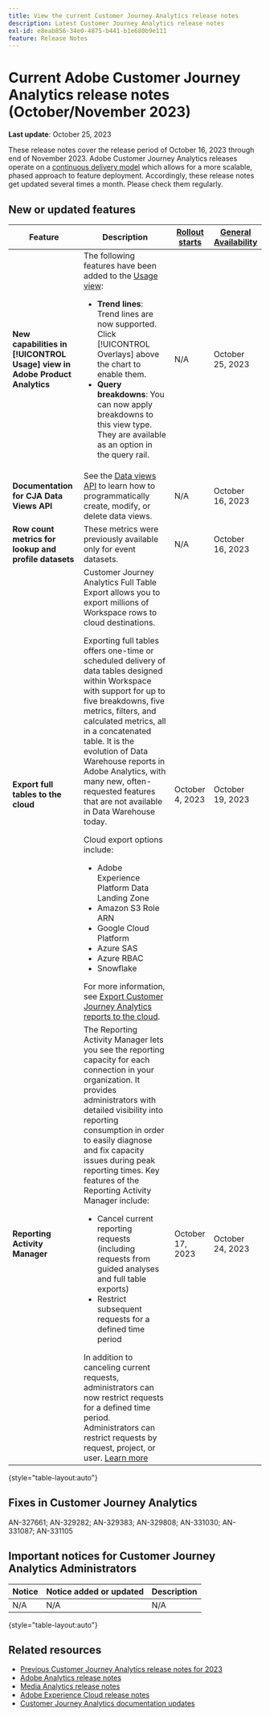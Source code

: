 ```yaml
---
title: View the current Customer Journey Analytics release notes
description: Latest Customer Journey Analytics release notes
exl-id: e8eab856-34e0-4875-b441-b1e680b9e111
feature: Release Notes
---
```

# Current Adobe Customer Journey Analytics release notes (October/November 2023)


**Last update**: October 25, 2023

These release notes cover the release period of October 16, 2023 through end of November 2023. Adobe Customer Journey Analytics releases operate on a [continuous delivery model](releases.md) which allows for a more scalable, phased approach to feature deployment. Accordingly, these release notes get updated several times a month. Please check them regularly.

## New or updated features 

| Feature | Description | [Rollout starts](releases.md) | [General Availability](releases.md) |
| ----------- | ---------- | ------- | ---- |
| **New capabilities in [!UICONTROL Usage] view in Adobe Product Analytics** | The following features have been added to the [Usage view](/help/guided-analysis/types/usage.md):<ul><li>**Trend lines**: Trend lines are now supported. Click [!UICONTROL Overlays] above the chart to enable them.</li><li>**Query breakdowns**: You can now apply breakdowns to this view type. They are available as an option in the query rail.</li></ul> | N/A | October 25, 2023 |
| **Documentation for CJA Data Views API** | See the [Data views API](https://developer.adobe.com/cja-apis/docs/endpoints/dataviews/) to learn how to programmatically create, modify, or delete data views. | N/A | October 16, 2023 |
| **Row count metrics for lookup and profile datasets** | These metrics were previously available only for event datasets. | N/A | October 16, 2023 | 
| **Export full tables to the cloud** | Customer Journey Analytics Full Table Export allows you to export millions of Workspace rows to cloud destinations. <p>Exporting full tables offers one-time or scheduled delivery of data tables designed within Workspace with support for up to five breakdowns, five metrics, filters, and calculated metrics, all in a concatenated table. It is the evolution of Data Warehouse reports in Adobe Analytics, with many new, often-requested features that are not available in Data Warehouse today.</p><p> Cloud export options include:</p><ul><li>Adobe Experience Platform Data Landing Zone</li><li>Amazon S3 Role ARN</li><li>Google Cloud Platform</li><li>Azure SAS</li><li>Azure RBAC</li><li>Snowflake</li></ul>For more information, see [Export Customer Journey Analytics reports to the cloud](https://experienceleague.adobe.com/docs/analytics-platform/using/cja-workspace/export/export-cloud.html).| October 4, 2023 | October 19, 2023 |
| **Reporting Activity Manager** | The Reporting Activity Manager lets you see the reporting capacity for each connection in your organization. It provides administrators with detailed visibility into reporting consumption in order to easily diagnose and fix capacity issues during peak reporting times. Key features of the Reporting Activity Manager include:<ul><li>Cancel current reporting requests (including requests from guided analyses and full table exports)</li><li>Restrict subsequent requests for a defined time period</li></ul>In addition to canceling current requests, administrators can now restrict requests for a defined time period. Administrators can restrict requests by request, project, or user.  [Learn more](/help/reporting-activity-manager/reporting-activity-overview.md) | October 17, 2023 | October 24, 2023 |

{style="table-layout:auto"}

## Fixes in Customer Journey Analytics

AN-327661; AN-329282; AN-329383; AN-329808; AN-331030; AN-331087; AN-331105

## Important notices for Customer Journey Analytics Administrators

| Notice | Notice added or updated | Description |
| --- | --- | --- |
| N/A | N/A| N/A |

{style="table-layout:auto"}

## Related resources

* [Previous Customer Journey Analytics release notes for 2023](/help/release-notes/2023.md)
* [Adobe Analytics release notes](https://experienceleague.adobe.com/docs/analytics/release-notes/latest.html?lang=en)
* [Media Analytics release notes](https://experienceleague.adobe.com/docs/media-analytics/using/additional-resources/release-notes.html)
* [Adobe Experience Cloud release notes](https://experienceleague.adobe.com/docs/release-notes/experience-cloud/current.html)
* [Customer Journey Analytics documentation updates](/help/release-notes/doc-changes.md)
